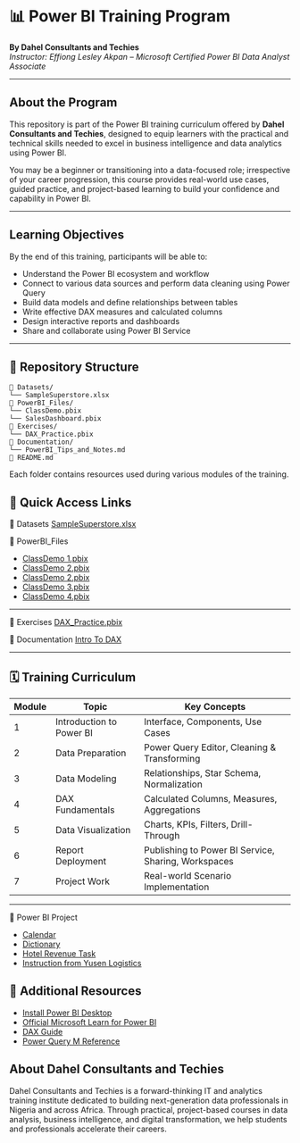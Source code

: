 # 📊 Power BI Training Program  
**By Dahel Consultants and Techies**  
*Instructor: Effiong Lesley Akpan – Microsoft Certified Power BI Data Analyst Associate*

---

## About the Program

This repository is part of the Power BI training curriculum offered by **Dahel Consultants and Techies**, designed to equip learners with the practical and technical skills needed to excel in business intelligence and data analytics using Power BI.

You may be a beginner or transitioning into a data-focused role; irrespective of your career progression, this course provides real-world use cases, guided practice, and project-based learning to build your confidence and capability in Power BI.

---

## Learning Objectives

By the end of this training, participants will be able to:
- Understand the Power BI ecosystem and workflow
- Connect to various data sources and perform data cleaning using Power Query
- Build data models and define relationships between tables
- Write effective DAX measures and calculated columns
- Design interactive reports and dashboards
- Share and collaborate using Power BI Service
---

## 🧱 Repository Structure
```text
📁 Datasets/
└── SampleSuperstore.xlsx
📁 PowerBI_Files/
└── ClassDemo.pbix
└── SalesDashboard.pbix
📁 Exercises/
└── DAX_Practice.pbix
📁 Documentation/
└── PowerBI_Tips_and_Notes.md
📄 README.md
```
Each folder contains resources used during various modules of the training.


## 🔗 Quick Access Links
📁 Datasets
[SampleSuperstore.xlsx](https://github.com/Daheltechies25/Power-BI/raw/main/sample_-_superstore.xls)

📁 PowerBI_Files
- [ClassDemo 1.pbix](https://github.com/Daheltechies25/Power-BI/blob/main/Employees.csv)
- [ClassDemo 2.pbix](https://github.com/Daheltechies25/Power-BI/blob/main/GeographyAsia.xlsx)
- [ClassDemo 2.pbix](https://github.com/Daheltechies25/Power-BI/blob/main/GeographyEurope.xlsx)
- [ClassDemo 3.pbix](https://github.com/Daheltechies25/Power-BI/blob/main/GeographyNorthAmerica.xlsx)
- [ClassDemo 4.pbix](https://github.com/Daheltechies25/Power-BI/blob/main/PowerBIData.html)
  
---
📁 Exercises
[DAX_Practice.pbix](https://www.wiseowl.co.uk/power-bi/exercises/dax/)

📁 Documentation
[Intro To DAX](https://github.com/Daheltechies25/Power-BI/blob/main/Introduction%20to%20DAX.pdf)

---

## 🗓️ Training Curriculum

| Module | Topic                    | Key Concepts |
|--------|--------------------------|--------------|
| 1      | Introduction to Power BI | Interface, Components, Use Cases |
| 2      | Data Preparation         | Power Query Editor, Cleaning & Transforming |
| 3      | Data Modeling            | Relationships, Star Schema, Normalization |
| 4      | DAX Fundamentals         | Calculated Columns, Measures, Aggregations |
| 5      | Data Visualization       | Charts, KPIs, Filters, Drill-Through |
| 6      | Report Deployment        | Publishing to Power BI Service, Sharing, Workspaces |
| 7      | Project Work             | Real-world Scenario Implementation |

---



📁 Power BI Project
- [Calendar](https://github.com/Daheltechies25/Power-BI/blob/main/Calendar%20Table.txt)
- [Dictionary](https://github.com/Daheltechies25/Power-BI/blob/main/Data%20Dictionary%20for%20Logistics%20company.xlsx)
- [Hotel Revenue Task](https://github.com/Daheltechies25/Power-BI/blob/main/Hotel%20Revenue%20Task.xlsx)
- [Instruction from Yusen Logistics](https://github.com/Daheltechies25/Power-BI/blob/main/Instruction%20from%20Yusen%20Logistics.docx)

## 📘 Additional Resources
- [Install Power BI Desktop](https://powerbi.microsoft.com/desktop)
- [Official Microsoft Learn for Power BI](https://learn.microsoft.com/en-us/training/powerplatform/power-bi)
- [DAX Guide](https://dax.guide)
- [Power Query M Reference](https://learn.microsoft.com/en-us/powerquery-m/)


## About Dahel Consultants and Techies
Dahel Consultants and Techies is a forward-thinking IT and analytics training institute dedicated to building next-generation data professionals in Nigeria and across Africa. Through practical, project-based courses in data analysis, business intelligence, and digital transformation, we help students and professionals accelerate their careers.


